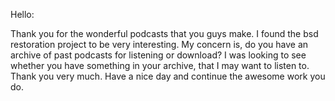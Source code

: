 Hello:

Thank you for the wonderful podcasts that you guys make. I found the bsd restoration project to be very interesting.  My concern is, do you have an archive of past podcasts for listening or download? I was looking to see whether you have something in your archive, that I may want to listen to. Thank you very much. Have a nice day and continue the awesome work you do. 